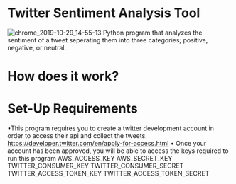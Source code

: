 # Twitter Sentiment Analysis Tool
![chrome_2019-10-29_14-55-13](https://user-images.githubusercontent.com/37064367/67812331-2d922b00-fa5c-11e9-8eb4-60b50e9d79d2.png)
Python program that analyzes the sentiment of a tweet seperating them into three categories; positive, negative, or neutral.

# How does it work?


# Set-Up Requirements 

•This program requires you to create a twitter development account in order to access their api and collect the tweets. 
https://developer.twitter.com/en/apply-for-access.html
• Once your account has been approved, you will be able to access the keys required to run this program
AWS_ACCESS_KEY
AWS_SECRET_KEY
TWITTER_CONSUMER_KEY
TWITTER_CONSUMER_SECRET
TWITTER_ACCESS_TOKEN_KEY 
TWITTER_ACCESS_TOKEN_SECRET
